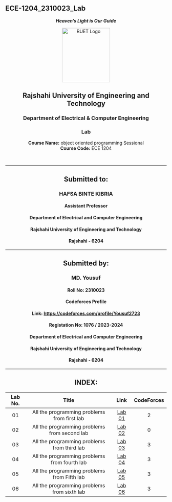 ## ECE-1204_2310023_Lab
<div align="center">
  
_**Heaven’s Light is Our Guide**_
</div>

<p align="center">
  <img src="https://github.com/user-attachments/assets/18531be8-2a84-4bea-9027-5f1c40549dfa" alt="RUET Logo" style="width:150px;height:170px;">
</p>

<div align="center">
  
  ## **Rajshahi University of Engineering and Technology** <br> 
  ### **Department of Electrical & Computer Engineering**
  ### **Lab**<br>
  **Course Name:** object oriented programming Sessional<br>
  **Course Code:** ECE 1204
</div>
<br>
<div align="center">

---  
##  Submitted to: 

### **HAFSA BINTE KIBRIA**
#### Assistant Professor
#### Department of Electrical and Computer Engineering
#### Rajshahi University of Engineering and Technology
#### Rajshahi - 6204

---

## Submitted by:

### **MD. Yousuf**
#### Roll No: 2310023
#### Codeforces Profile
#### Link: https://codeforces.com/profile/Yousuf2723
#### Registation No: 1076 / 2023-2024
#### Department of Electrical and Computer Engineering
#### Rajshahi University of Engineering and Technology
#### Rajshahi - 6204

---
</div>

<div align="center">
  
## INDEX:

| Lab No. | Title | Link | CodeForces |
| :---: | :---: | :---: | :---: |
| 01 | All the programming problems from first lab | [Lab 01](https://github.com/Yousuf2206/ECE-1204_2310023/blob/main/Lab/lab_1.md) | 2 |
| 02 | All the programming problems from second lab | [Lab 02](https://github.com/Yousuf2206/ECE-1204_2310023/blob/main/Lab/lab_2.md) | 0 |
| 03 | All the programming problems from third lab | [Lab 03](https://github.com/Yousuf2206/ECE-1204_2310023/blob/main/Lab/lab_3.md) | 3 |
| 04 | All the programming problems from fourth lab | [Lab 04](https://github.com/Yousuf2206/ECE-1204_2310023/blob/main/Lab/lab_4.md) | 3 |
| 05 | All the programming problems from Fifth lab | [Lab 05](https://github.com/Yousuf2206/ECE-1204_2310023/blob/main/Lab/lab_5.md) | 3 |
| 06 | All the programming problems from sixth lab | [Lab 06](https://github.com/Yousuf2206/ECE-1204_2310023/blob/main/Lab/lab_5.md) | 3 |
</div>

